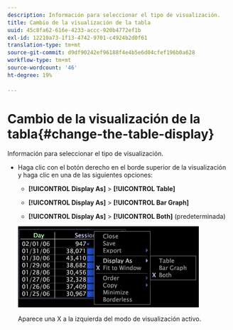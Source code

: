 ```yaml
---
description: Información para seleccionar el tipo de visualización.
title: Cambio de la visualización de la tabla
uuid: 45c8fa62-616e-4233-accc-920b4772ef1b
exl-id: 12210a73-1f13-4742-9701-c4924b2d0f61
translation-type: tm+mt
source-git-commit: d9df90242ef96188f4e4b5e6d04cfef196b0a628
workflow-type: tm+mt
source-wordcount: '46'
ht-degree: 19%

---
```


# Cambio de la visualización de la tabla{#change-the-table-display}

Información para seleccionar el tipo de visualización.

* Haga clic con el botón derecho en el borde superior de la visualización y haga clic en una de las siguientes opciones:

   * **[!UICONTROL Display As]** > **[!UICONTROL Table]**

   * **[!UICONTROL Display As]** >  **[!UICONTROL Bar Graph]**

   * **[!UICONTROL Display As]** > **[!UICONTROL Both]** (predeterminada)

   ![](assets/mnu_Table_Bar_Display.png)

   Aparece una X a la izquierda del modo de visualización activo.
